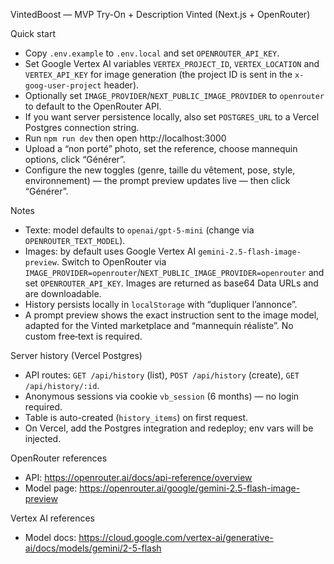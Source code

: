 VintedBoost — MVP Try-On + Description Vinted (Next.js + OpenRouter)

Quick start

- Copy `.env.example` to `.env.local` and set `OPENROUTER_API_KEY`.
- Set Google Vertex AI variables `VERTEX_PROJECT_ID`, `VERTEX_LOCATION` and `VERTEX_API_KEY` for image generation (the project ID is sent in the `x-goog-user-project` header).
- Optionally set `IMAGE_PROVIDER`/`NEXT_PUBLIC_IMAGE_PROVIDER` to `openrouter` to default to the OpenRouter API.
- If you want server persistence locally, also set `POSTGRES_URL` to a Vercel Postgres connection string.
- Run `npm run dev` then open http://localhost:3000
- Upload a “non porté” photo, set the reference, choose mannequin options, click “Générer”.
- Configure the new toggles (genre, taille du vêtement, pose, style, environnement) — the prompt preview updates live — then click “Générer”.

Notes

- Texte: model defaults to `openai/gpt-5-mini` (change via `OPENROUTER_TEXT_MODEL`).
- Images: by default uses Google Vertex AI `gemini-2.5-flash-image-preview`. Switch to OpenRouter via `IMAGE_PROVIDER=openrouter`/`NEXT_PUBLIC_IMAGE_PROVIDER=openrouter` and set `OPENROUTER_API_KEY`. Images are returned as base64 Data URLs and are downloadable.
- History persists locally in `localStorage` with “dupliquer l’annonce”.
- A prompt preview shows the exact instruction sent to the image model, adapted for the Vinted marketplace and “mannequin réaliste”. No custom free‑text is required.

Server history (Vercel Postgres)

- API routes: `GET /api/history` (list), `POST /api/history` (create), `GET /api/history/:id`.
- Anonymous sessions via cookie `vb_session` (6 months) — no login required.
- Table is auto-created (`history_items`) on first request.
- On Vercel, add the Postgres integration and redeploy; env vars will be injected.

OpenRouter references

- API: https://openrouter.ai/docs/api-reference/overview
- Model page: https://openrouter.ai/google/gemini-2.5-flash-image-preview

Vertex AI references

- Model docs: https://cloud.google.com/vertex-ai/generative-ai/docs/models/gemini/2-5-flash
